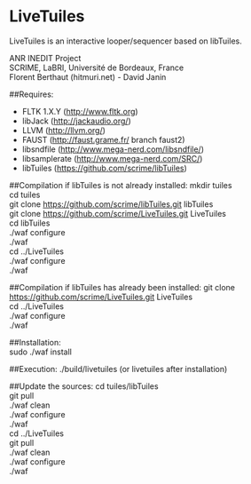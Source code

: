 LiveTuiles
==========

LiveTuiles is an interactive looper/sequencer based on libTuiles.

ANR INEDIT Project  
SCRIME, LaBRI, Université de Bordeaux, France  
Florent Berthaut (hitmuri.net) - David Janin  

##Requires: 
* FLTK 1.X.Y (http://www.fltk.org)
* libJack (http://jackaudio.org/)
* LLVM (http://llvm.org/)
* FAUST (http://faust.grame.fr/  branch faust2) 
* libsndfile (http://www.mega-nerd.com/libsndfile/)
* libsamplerate (http://www.mega-nerd.com/SRC/)
* libTuiles (https://github.com/scrime/libTuiles)

##Compilation if libTuiles is not already installed: 
mkdir tuiles  
cd tuiles  
git clone https://github.com/scrime/libTuiles.git libTuiles  
git clone https://github.com/scrime/LiveTuiles.git LiveTuiles  
cd libTuiles  
./waf configure  
./waf   
cd ../LiveTuiles  
./waf configure  
./waf  

##Compilation if libTuiles has already been installed: 
git clone https://github.com/scrime/LiveTuiles.git LiveTuiles  
cd ../LiveTuiles  
./waf configure  
./waf  

##Installation:  
sudo ./waf install  

##Execution: 
./build/livetuiles  (or livetuiles after installation)  

##Update the sources: 
cd tuiles/libTuiles  
git pull  
./waf clean  
./waf configure  
./waf  
cd ../LiveTuiles  
git pull  
./waf clean  
./waf configure  
./waf  


